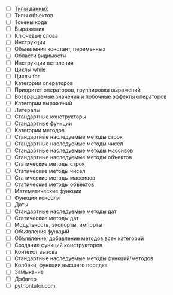 - [ ] [Типы данных](datatypes.md)
- [ ] Типы объектов
- [ ] Токены кода
- [ ] Выражения
- [ ] Ключевые слова
- [ ] Инструкции
- [ ] Объявления констант, переменных
- [ ] Области видимости
- [ ] Инструкции ветвления
- [ ] Циклы while
- [ ] Циклы for
- [ ] Категории операторов
- [ ] Приоритет операторов, группировка выражений
- [ ] Возвращаемые значения и побочные эффекты операторов
- [ ] Категории выражений
- [ ] Литералы
- [ ] Стандартные конструкторы
- [ ] Стандартные функции
- [ ] Категории методов
- [ ] Стандартные наследуемые методы строк
- [ ] Стандартные наследуемые методы чисел
- [ ] Стандартные наследуемые методы массивов
- [ ] Стандартные наследуемые методы объектов
- [ ] Статические методы строк
- [ ] Статические методы чисел
- [ ] Статические методы массивов
- [ ] Статические методы объектов
- [ ] Математические функции
- [ ] Функции консоли
- [ ] Даты
- [ ] Стандартные наследуемые методы дат
- [ ] Статические методы дат
- [ ] Модульность, экспорты, импорты
- [ ] Объявления функций
- [ ] Объявление, добавление методов всех категорий
- [ ] Создание функций конструкторов
- [ ] Контекст вызова
- [ ] Стандартные наследуемые методы функций/методов
- [ ] Колбэки, функции высшего порядка
- [ ] Замыкание
- [ ] Дэбагер 
- [ ] pythontutor.com
